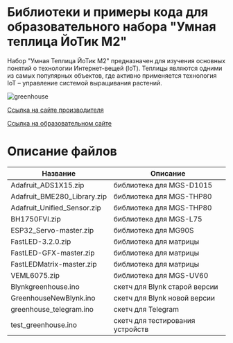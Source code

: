 # Библиотеки и примеры кода для образовательного набора "Умная теплица ЙоТик М2"

Набор "Умная Теплица ЙоТик М2" предназначен для изучения основных понятий о технологии Интернет-вещей (IoT). Теплицы являются одними из самых популярных объектов, где активно применяется технология IoT – управление системой выращивания растений.

![greenhouse](https://mgbot.ru/upload/iblock/5c7/5c7fc4254cf955f561cca3d1989b129f.jpg)

[Ссылка на сайте производителя](https://mgbot.ru/catalog/obrazovatelnye_nabory_iot/nabor_umnaya_teplitsa_yotik_m2/)

[Ссылка на образовательном сайте](https://мгбот.рф/podrobno#greenhouse)

# Описание файлов

| Название    | Описание |
| ----------- | -----------|
|Adafruit_ADS1X15.zip   | библиотека для  MGS-D1015|
| Adafruit_BME280_Library.zip      | библиотека для MGS-THP80 |
| Adafruit_Unified_Sensor.zip     | библиотека для MGS-THP80 |
| BH1750FVI.zip    | библиотека для MGS-L75 |
| ESP32_Servo-master.zip   | библиотека для MG90S |
| FastLED-3.2.0.zip  | библиотека для матрицы |
| FastLED-GFX-master.zip    |библиотека для матрицы|
| FastLEDMatrix-master.zip   | библиотека для матрицы|
| VEML6075.zip   |библиотека для MGS-UV60|
| Blynkgreenhouse.ino   |скетч для Blynk старой версии|
| GreenhouseNewBlynk.ino  | скетч для Blynk новой версии|
| greenhouse_telegram.ino   | скетч для Telegram|
| test_greenhouse.ino   | скетч для тестирования устройств|
